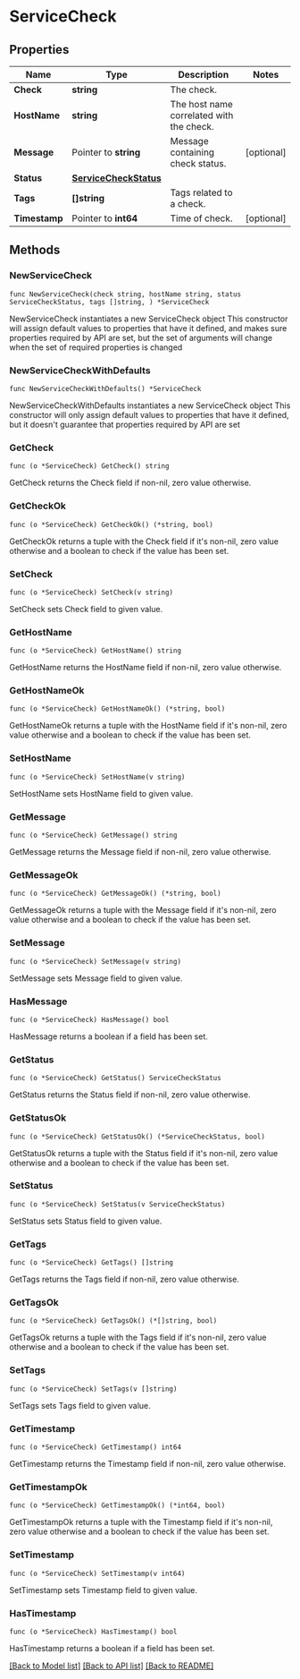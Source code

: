 # ServiceCheck

## Properties

Name | Type | Description | Notes
------------ | ------------- | ------------- | -------------
**Check** | **string** | The check. | 
**HostName** | **string** | The host name correlated with the check. | 
**Message** | Pointer to **string** | Message containing check status. | [optional] 
**Status** | [**ServiceCheckStatus**](ServiceCheckStatus.md) |  | 
**Tags** | **[]string** | Tags related to a check. | 
**Timestamp** | Pointer to **int64** | Time of check. | [optional] 

## Methods

### NewServiceCheck

`func NewServiceCheck(check string, hostName string, status ServiceCheckStatus, tags []string, ) *ServiceCheck`

NewServiceCheck instantiates a new ServiceCheck object
This constructor will assign default values to properties that have it defined,
and makes sure properties required by API are set, but the set of arguments
will change when the set of required properties is changed

### NewServiceCheckWithDefaults

`func NewServiceCheckWithDefaults() *ServiceCheck`

NewServiceCheckWithDefaults instantiates a new ServiceCheck object
This constructor will only assign default values to properties that have it defined,
but it doesn't guarantee that properties required by API are set

### GetCheck

`func (o *ServiceCheck) GetCheck() string`

GetCheck returns the Check field if non-nil, zero value otherwise.

### GetCheckOk

`func (o *ServiceCheck) GetCheckOk() (*string, bool)`

GetCheckOk returns a tuple with the Check field if it's non-nil, zero value otherwise
and a boolean to check if the value has been set.

### SetCheck

`func (o *ServiceCheck) SetCheck(v string)`

SetCheck sets Check field to given value.


### GetHostName

`func (o *ServiceCheck) GetHostName() string`

GetHostName returns the HostName field if non-nil, zero value otherwise.

### GetHostNameOk

`func (o *ServiceCheck) GetHostNameOk() (*string, bool)`

GetHostNameOk returns a tuple with the HostName field if it's non-nil, zero value otherwise
and a boolean to check if the value has been set.

### SetHostName

`func (o *ServiceCheck) SetHostName(v string)`

SetHostName sets HostName field to given value.


### GetMessage

`func (o *ServiceCheck) GetMessage() string`

GetMessage returns the Message field if non-nil, zero value otherwise.

### GetMessageOk

`func (o *ServiceCheck) GetMessageOk() (*string, bool)`

GetMessageOk returns a tuple with the Message field if it's non-nil, zero value otherwise
and a boolean to check if the value has been set.

### SetMessage

`func (o *ServiceCheck) SetMessage(v string)`

SetMessage sets Message field to given value.

### HasMessage

`func (o *ServiceCheck) HasMessage() bool`

HasMessage returns a boolean if a field has been set.

### GetStatus

`func (o *ServiceCheck) GetStatus() ServiceCheckStatus`

GetStatus returns the Status field if non-nil, zero value otherwise.

### GetStatusOk

`func (o *ServiceCheck) GetStatusOk() (*ServiceCheckStatus, bool)`

GetStatusOk returns a tuple with the Status field if it's non-nil, zero value otherwise
and a boolean to check if the value has been set.

### SetStatus

`func (o *ServiceCheck) SetStatus(v ServiceCheckStatus)`

SetStatus sets Status field to given value.


### GetTags

`func (o *ServiceCheck) GetTags() []string`

GetTags returns the Tags field if non-nil, zero value otherwise.

### GetTagsOk

`func (o *ServiceCheck) GetTagsOk() (*[]string, bool)`

GetTagsOk returns a tuple with the Tags field if it's non-nil, zero value otherwise
and a boolean to check if the value has been set.

### SetTags

`func (o *ServiceCheck) SetTags(v []string)`

SetTags sets Tags field to given value.


### GetTimestamp

`func (o *ServiceCheck) GetTimestamp() int64`

GetTimestamp returns the Timestamp field if non-nil, zero value otherwise.

### GetTimestampOk

`func (o *ServiceCheck) GetTimestampOk() (*int64, bool)`

GetTimestampOk returns a tuple with the Timestamp field if it's non-nil, zero value otherwise
and a boolean to check if the value has been set.

### SetTimestamp

`func (o *ServiceCheck) SetTimestamp(v int64)`

SetTimestamp sets Timestamp field to given value.

### HasTimestamp

`func (o *ServiceCheck) HasTimestamp() bool`

HasTimestamp returns a boolean if a field has been set.


[[Back to Model list]](../README.md#documentation-for-models) [[Back to API list]](../README.md#documentation-for-api-endpoints) [[Back to README]](../README.md)


